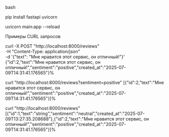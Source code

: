 bash

pip install fastapi uvicorn

uvicorn main:app --reload


Примеры CURL запросов

curl -X POST "http://localhost:8000/reviews" \
-H "Content-Type: application/json" \
-d '{"text": "Мне нравится этот сервис, он отличный!"}'
{"id":2,"text":"Мне нравится этот сервис, он отличный!","sentiment":"positive","created_at":"2025-07-09T14:31:41.176565"}% 


curl "http://localhost:8000/reviews?sentiment=positive"
[{"id":2,"text":"Мне нравится этот сервис, он отличный!","sentiment":"positive","created_at":"2025-07-09T14:31:41.176565"}]%   


curl "http://localhost:8000/reviews"
[{"id":1,"text":"string","sentiment":"neutral","created_at":"2025-07-09T13:27:35.208688"},{"id":2,"text":"Мне нравится этот сервис, он отличный!","sentiment":"positive","created_at":"2025-07-09T14:31:41.176565"}]%  
